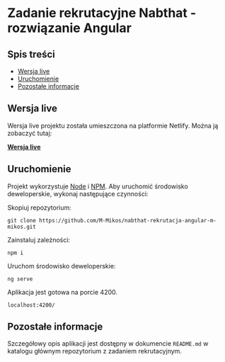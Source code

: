 # Zadanie rekrutacyjne Nabthat - rozwiązanie Angular <!-- omit in toc -->

## Spis treści <!-- omit in toc -->

- [Wersja live](#wersja-live)
- [Uruchomienie](#uruchomienie)
- [Pozostałe informacje](#pozostałe-informacje)

## Wersja live

Wersja live projektu została umieszczona na platformie Netlify. Można ją zobaczyć tutaj:

**[Wersja live](https://nabthat-rekrutacja-angular-m-mikos.netlify.app/)**

## Uruchomienie

Projekt wykorzystuje [Node](https://nodejs.org/en/) i [NPM](https://www.npmjs.com/). Aby uruchomić środowisko deweloperskie, wykonaj następujące czynności:

Skopiuj repozytorium:

```
git clone https://github.com/M-Mikos/nabthat-rekrutacja-angular-m-mikos.git
```

Zainstaluj zależności:

```
npm i
```

Uruchom środowisko deweloperskie:

```
ng serve
```

Aplikacja jest gotowa na porcie 4200.

```
localhost:4200/
```

## Pozostałe informacje

Szczegółowy opis aplikacji jest dostępny w dokumencie `README.md` w katalogu głównym repozytorium z zadaniem rekrutacyjnym.
